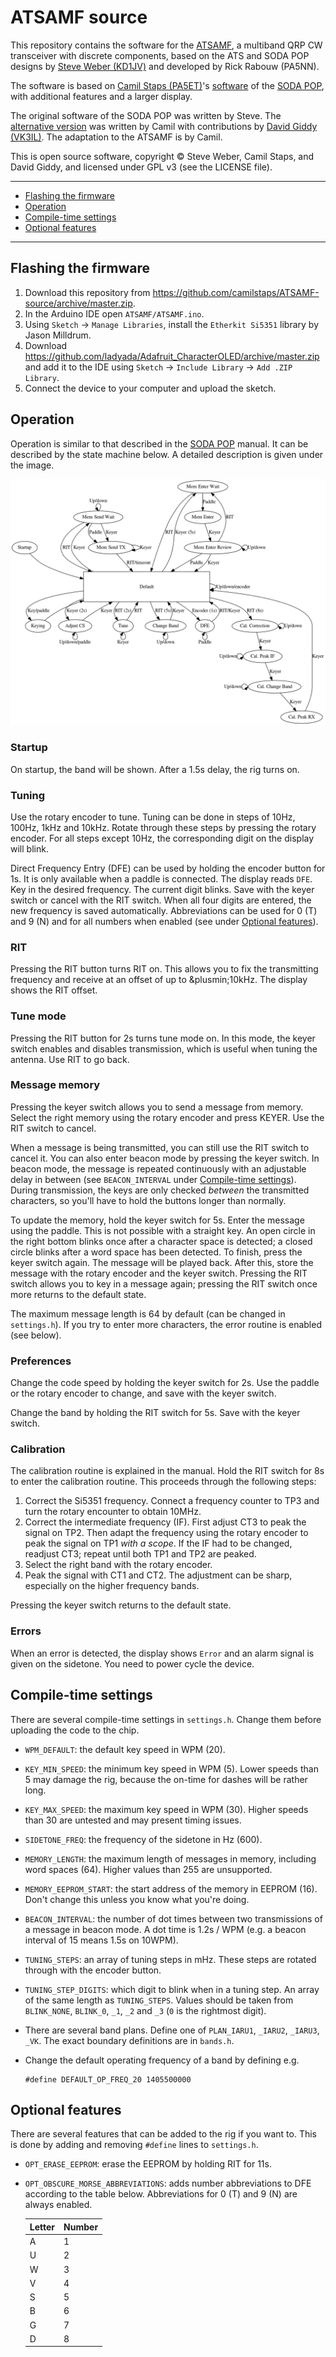 # ATSAMF source

This repository contains the software for the [ATSAMF][], a multiband QRP CW
transceiver with discrete components, based on the ATS and SODA POP designs by
[Steve Weber (KD1JV)][KD1JV] and developed by Rick Rabouw (PA5NN).

The software is based on [Camil Staps (PA5ET)][PA5ET]'s
[software][sodapop-source] of the [SODA POP][sodapop], with additional features
and a larger display.

The original software of the SODA POP was written by Steve. The [alternative
version][sodapop-source] was written by Camil with contributions by [David
Giddy (VK3IL)][VK3IL]. The adaptation to the ATSAMF is by Camil.

This is open source software, copyright &copy; Steve Weber, Camil Staps, and
David Giddy, and licensed under GPL v3 (see the LICENSE file).

---

- [Flashing the firmware](#flashing-the-firmware)
- [Operation](#operation)
- [Compile-time settings](#compile-time-settings)
- [Optional features](#optional-features)

---

## Flashing the firmware

1. Download this repository from
   https://github.com/camilstaps/ATSAMF-source/archive/master.zip.
2. In the Arduino IDE open `ATSAMF/ATSAMF.ino`.
3. Using `Sketch` &rarr; `Manage Libraries`, install the `Etherkit Si5351`
   library by Jason Milldrum.
4. Download
   https://github.com/ladyada/Adafruit_CharacterOLED/archive/master.zip and add
   it to the IDE using `Sketch` &rarr; `Include Library` &rarr;
   `Add .ZIP Library`.
5. Connect the device to your computer and upload the sketch.

## Operation

Operation is similar to that described in the [SODA POP][sodapop] manual.
It can be described by the state machine below.
A detailed description is given under the image.

![State machine](README/states.png)

### Startup
On startup, the band will be shown. After a 1.5s delay, the rig turns on.

### Tuning
Use the rotary encoder to tune. Tuning can be done in steps of 10Hz, 100Hz,
1kHz and 10kHz. Rotate through these steps by pressing the rotary encoder. For
all steps except 10Hz, the corresponding digit on the display will blink.

Direct Frequency Entry (DFE) can be used by holding the encoder button for 1s.
It is only available when a paddle is connected. The display reads `DFE`. Key
in the desired frequency. The current digit blinks. Save with the keyer switch
or cancel with the RIT switch. When all four digits are entered, the new
frequency is saved automatically. Abbreviations can be used for 0 (T) and 9
(N) and for all numbers when enabled (see under
[Optional features](#optional-features)).

### RIT
Pressing the RIT button turns RIT on. This allows you to fix the transmitting
frequency and receive at an offset of up to &plusmin;10kHz. The display shows
the RIT offset.

### Tune mode
Pressing the RIT button for 2s turns tune mode on. In this mode, the keyer
switch enables and disables transmission, which is useful when tuning the
antenna. Use RIT to go back.

### Message memory
Pressing the keyer switch allows you to send a message from memory. Select the
right memory using the rotary encoder and press KEYER. Use the RIT switch to
cancel.

When a message is being transmitted, you can still use the RIT switch to cancel
it. You can also enter beacon mode by pressing the keyer switch. In beacon
mode, the message is repeated continuously with an adjustable delay in between
(see `BEACON_INTERVAL` under [Compile-time settings](#compile-time-settings)).
During transmission, the keys are only checked *between* the transmitted
characters, so you'll have to hold the buttons longer than normally.

To update the memory, hold the keyer switch for 5s. Enter the message using the
paddle. This is not possible with a straight key. An open circle in the right
bottom blinks once after a character space is detected; a closed circle blinks
after a word space has been detected. To finish, press the keyer switch again.
The message will be played back. After this, store the message with the rotary
encoder and the keyer switch. Pressing the RIT switch allows you to key in a
message again; pressing the RIT switch once more returns to the default state.

The maximum message length is 64 by default (can be changed in `settings.h`).
If you try to enter more characters, the error routine is enabled (see below).

### Preferences
Change the code speed by holding the keyer switch for 2s. Use the paddle or the
rotary encoder to change, and save with the keyer switch.

Change the band by holding the RIT switch for 5s. Save with the keyer switch.

### Calibration
The calibration routine is explained in the manual. Hold the RIT switch for 8s
to enter the calibration routine. This proceeds through the following steps:

1. Correct the Si5351 frequency. Connect a frequency counter to TP3 and turn
   the rotary encounter to obtain 10MHz.
2. Correct the intermediate frequency (IF). First adjust CT3 to peak the signal
   on TP2. Then adapt the frequency using the rotary encoder to peak the signal
   on TP1 *with a scope*. If the IF had to be changed, readjust CT3; repeat
   until both TP1 and TP2 are peaked.
3. Select the right band with the rotary encoder.
4. Peak the signal with CT1 and CT2. The adjustment can be sharp, especially on
   the higher frequency bands.

Pressing the keyer switch returns to the default state.

### Errors
When an error is detected, the display shows `Error` and an alarm signal is
given on the sidetone. You need to power cycle the device.

## Compile-time settings
There are several compile-time settings in `settings.h`. Change them before
uploading the code to the chip.

- `WPM_DEFAULT`: the default key speed in WPM (20).
- `KEY_MIN_SPEED`: the minimum key speed in WPM (5). Lower speeds than 5 may
  damage the rig, because the on-time for dashes will be rather long.
- `KEY_MAX_SPEED`: the maximum key speed in WPM (30). Higher speeds than 30 are
  untested and may present timing issues.
- `SIDETONE_FREQ`: the frequency of the sidetone in Hz (600).
- `MEMORY_LENGTH`: the maximum length of messages in memory, including word
  spaces (64). Higher values than 255 are unsupported.
- `MEMORY_EEPROM_START`: the start address of the memory in EEPROM (16). Don't
  change this unless you know what you're doing.
- `BEACON_INTERVAL`: the number of dot times between two transmissions of a
  message in beacon mode. A dot time is 1.2s / WPM (e.g. a beacon interval of
  15 means 1.5s on 10WPM).
- `TUNING_STEPS`: an array of tuning steps in mHz. These steps are rotated
  through with the encoder button.
- `TUNING_STEP_DIGITS`: which digit to blink when in a tuning step. An array of
  the same length as `TUNING_STEPS`. Values should be taken from `BLINK_NONE`,
  `BLINK_0`, `_1`, `_2` and `_3` (`0` is the rightmost digit).
- There are several band plans. Define one of `PLAN_IARU1`, `_IARU2`, `_IARU3`,
  `_VK`.
  The exact boundary definitions are in `bands.h`.
- Change the default operating frequency of a band by defining e.g.

      #define DEFAULT_OP_FREQ_20 1405500000

## Optional features
There are several features that can be added to the rig if you want to. This is
done by adding and removing `#define` lines to `settings.h`.

- `OPT_ERASE_EEPROM`: erase the EEPROM by holding RIT for 11s.
- `OPT_OBSCURE_MORSE_ABBREVIATIONS`: adds number abbreviations to DFE according
  to the table below. Abbreviations for 0 (T) and 9 (N) are always enabled.

  | Letter | Number
  ---|---
  | A | 1
  | U | 2
  | W | 3
  | V | 4
  | S | 5
  | B | 6
  | G | 7
  | D | 8

[KD1JV]: http://kd1jv.qrpradio.com/
[PA5ET]: https://camilstaps.nl
[VK3IL]: https://www.vk3il.net/
[sodapop]: https://groups.yahoo.com/neo/groups/AT_Sprint/files/SODA%20POP/
[sodapop-source]: https://github.com/camilstaps/SODA-POP-source
[ATSAMF]: https://a03.veron.nl/projectvoorstel-pa5nn-zelfbouw-qrp-hf-cw-transceiver/
